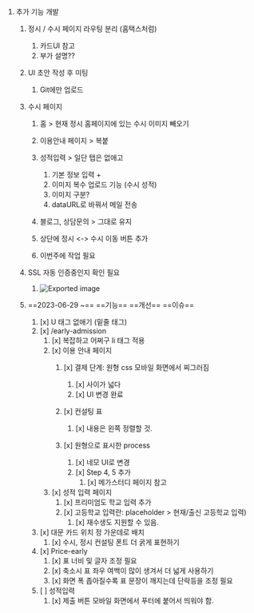1. 추가 기능 개발
    
    1. 정시 / 수시 페이지 라우팅 분리 (홈택스처럼)
        
        1. 카드UI 참고
        2. 부가 설명??
    2. UI 초안 작성 후 미팅
        
        1. Git에만 업로드
    3. 수시 페이지
        
        1. 홈 > 현재 정시 홈페이지에 있는 수시 이미지 빼오기
        2. 이용안내 페이지 > 복붙
        3. 성적입력 > 일단 탭은 없애고
            
            1. 기본 정보 입력 +
            2. 이미지 복수 업로드 기능 (수시 성적)
            3. 이미지 구분?
            4. dataURL로 바꿔서 메일 전송
        4. 블로그, 상담문의 > 그대로 유지
        5. 상단에 정시 <-> 수시 이동 버튼 추가
        6. 이번주에 작업 필요
    4. SSL 자동 인증중인지 확인 필요
        
        1. ![Exported image](Exported%20image%2020230911121855.png)
      
    6. ==2023-06-29 ~== ==기능== ==개선== ==이슈==
        
        1. [x] U 태그 없애기 (밑줄 태그)
        2. [x] /early-admission
            1. [x] 복잡하고 어쩌구 li 태그 적용
            2. [x] 이용 안내 페이지
                1. [x] 결제 단계: 원형 css 모바일 화면에서 찌그러짐
					1. [x] 사이가 넓다
                    1. [x] UI 변경 완료
                2. [x] 컨설팅 표
                    
                    1. [x] 내용은 왼쪽 정렬할 것.
                3. [x] 원형으로 표시한 process
                    1. [x]  네모 UI로 변경
                    2. [x] Step 4, 5 추가
                        1. [x] 메가스터디 페이지 참고
            3. [x] 성적 입력 페이지
                1. [x] 프리미엄도 학교 입력 추가
                2. [x] 고등학교 입력란: placeholder > 현재/출신 고등학교 입력)
                    1. [x] 재수생도 지원할 수 있음.
        3. [x] 대문 카드 위치 정 가운데로 배치
            1. [x] 수시, 정시 컨설팅 폰트 더 굵게 표현하기
        4. [x] Price-early
            1. [x] 표 너비 및 글자 조정 필요
            2. [x] 축소시 표 좌우 여백이 많이 생겨서 더 넓게 사용하기
            3. [x] 화면 폭 좁아질수록 표 문장이 깨지는데 단락등을 조정 필요
        5. [ ] 성적입력
            1. [x] 제출 버튼 모바일 화면에서 푸터에 붙어서 띄워야 함.
